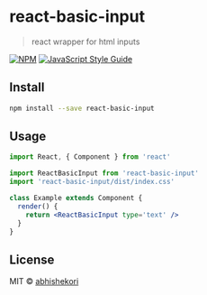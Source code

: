 # react-basic-input

> react wrapper for html inputs

[![NPM](https://img.shields.io/npm/v/react-basic-input.svg)](https://www.npmjs.com/package/react-basic-input) [![JavaScript Style Guide](https://img.shields.io/badge/code_style-standard-brightgreen.svg)](https://standardjs.com)

## Install

```bash
npm install --save react-basic-input
```

## Usage

```jsx
import React, { Component } from 'react'

import ReactBasicInput from 'react-basic-input'
import 'react-basic-input/dist/index.css'

class Example extends Component {
  render() {
    return <ReactBasicInput type='text' />
  }
}
```

## License

MIT © [abhishekori](https://github.com/abhishekori)

